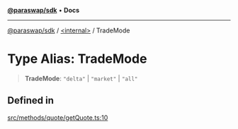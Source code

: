[**@paraswap/sdk**](../../README.md) • **Docs**

***

[@paraswap/sdk](../../globals.md) / [\<internal\>](../README.md) / TradeMode

# Type Alias: TradeMode

> **TradeMode**: `"delta"` \| `"market"` \| `"all"`

## Defined in

[src/methods/quote/getQuote.ts:10](https://github.com/paraswap/paraswap-sdk/blob/master/src/methods/quote/getQuote.ts#L10)
